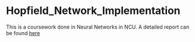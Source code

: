 # Hopfield_Network_Implementation
This is a coursework done in Neural Networks in NCU. A detailed report can be found [here](https://drive.google.com/file/d/1_7btnl0EU1LC4_n697hWP0VYgNnaBM77/view?usp=sharing)
